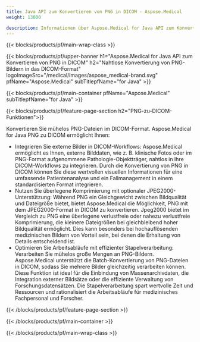 ```yaml
---
title: Java API zum Konvertieren von PNG in DICOM - Aspose.Medical
weight: 13000

description: Informationen über Aspose.Medical for Java API zum Konvertieren von PNG in DICOM
---
```


{{< blocks/products/pf/main-wrap-class >}}

{{< blocks/products/pf/upper-banner h1="Aspose.Medical for Java API zum Konvertieren von PNG in DICOM" h2="Nahtlose Konvertierung von PNG-Bildern in das DICOM-Format" logoImageSrc="/medical/images/aspose_medical-brand.svg" pfName="Aspose.Medical" subTitlepfName="for Java" >}}

{{< blocks/products/pf/main-container pfName="Aspose.Medical" subTitlepfName="for Java" >}}

{{< blocks/products/pf/feature-page-section h2="PNG-zu-DICOM-Funktionen">}}

<p>Konvertieren Sie mühelos PNG-Dateien im DICOM-Format. Aspose.Medical for Java PNG zu DICOM ermöglicht Ihnen:</p>

<ul>
<li>Integrieren Sie externe Bilder in DICOM-Workflows: Aspose.Medical ermöglicht es Ihnen, externe Bilddaten, wie z. B. klinische Fotos oder im PNG-Format aufgenommene Pathologie-Objektträger, nahtlos in Ihre DICOM-Workflows zu integrieren. Durch die Konvertierung von PNG in DICOM können Sie diese wertvollen visuellen Informationen für eine umfassende Patientenanalyse und ein Fallmanagement in einem standardisierten Format integrieren.</li>
<li>Nutzen Sie überlegene Komprimierung mit optionaler JPEG2000-Unterstützung: Während PNG ein Gleichgewicht zwischen Bildqualität und Dateigröße bietet, bietet Aspose.Medical die Möglichkeit, PNG mit dem JPEG2000-Format in DICOM zu konvertieren. Jpeg2000 bietet im Vergleich zu PNG eine überlegene verlustfreie oder nahezu verlustfreie Komprimierung, die kleinere Dateigrößen bei gleichbleibend hoher Bildqualität ermöglicht. Dies kann besonders bei hochauflösenden medizinischen Bildern von Vorteil sein, bei denen die Erhaltung von Details entscheidend ist.</li>
<li>Optimieren Sie Arbeitsabläufe mit effizienter Stapelverarbeitung: Verarbeiten Sie mühelos große Mengen an PNG-Bildern. Aspose.Medical unterstützt die Batch-Konvertierung von PNG-Dateien in DICOM, sodass Sie mehrere Bilder gleichzeitig verarbeiten können. Diese Funktion ist ideal für die Einbindung von Massenarchivdaten, die Integration externer Bildsätze oder die effiziente Verwaltung von Forschungsdatensätzen. Die Stapelverarbeitung spart wertvolle Zeit und Ressourcen und rationalisiert die Arbeitsabläufe für medizinisches Fachpersonal und Forscher.</li>
</ul>

{{< /blocks/products/pf/feature-page-section >}}

{{< /blocks/products/pf/main-container >}}

{{< /blocks/products/pf/main-wrap-class >}}